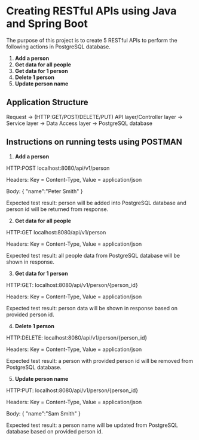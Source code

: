 # Creating RESTful APIs using Java and Spring Boot

The purpose of this project is to create 5 RESTful APIs to perform the following actions in PostgreSQL database.
1. **Add a person**
2. **Get data for all people**
3. **Get data for 1 person**
4. **Delete 1 person**
5. **Update person name**

## Application Structure

Request -> (HTTP:GET/POST/DELETE/PUT) API layer/Controller layer -> Service layer -> Data Access layer -> PostgreSQL database

## Instructions on running tests using POSTMAN
1. **Add a person**

HTTP:POST localhost:8080/api/v1/person

Headers: Key = Content-Type, Value = application/json

Body: { "name":"Peter Smith" }

Expected test result: person will be added into PostgreSQL database and person id will be returned from response.

2. **Get data for all people**

HTTP:GET localhost:8080/api/v1/person

Headers: Key = Content-Type, Value = application/json

Expected test result: all people data from PostgreSQL database will be shown in response.

3. **Get data for 1 person**

HTTP:GET: localhost:8080/api/v1/person/{person_id}

Headers: Key = Content-Type, Value = application/json

Expected test result: person data will be shown in response based on provided person id.

4. **Delete 1 person**

HTTP:DELETE: localhost:8080/api/v1/person/{person_id}

Headers: Key = Content-Type, Value = application/json

Expected test result: a person with provided person id will be removed from PostgreSQL database.

5. **Update person name**

HTTP:PUT: localhost:8080/api/v1/person/{person_id}

Headers: Key = Content-Type, Value = application/json

Body: { "name":"Sam Smith" }

Expected test result: a person name will be updated from PostgreSQL database based on provided person id.
